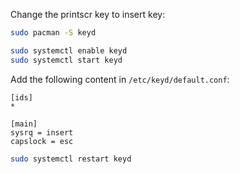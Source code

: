 Change the printscr key to insert key:

```bash
sudo pacman -S keyd
```

```bash
sudo systemctl enable keyd
sudo systemctl start keyd
```

Add the following content in `/etc/keyd/default.conf`:

```
[ids]
*

[main]
sysrq = insert
capslock = esc

```

```bash
sudo systemctl restart keyd

```
